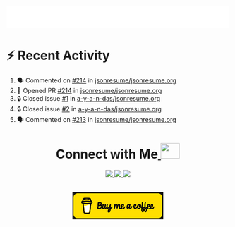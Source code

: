 
<a></a>
<div align="center">
	<br>
	<a href="https://github.com/a-y-a-n-das">
		 <img src="https://raw.githubusercontent.com/a-y-a-n-das/a-y-a-n-das/main/.github/workflows/hi.svg">
	</a>
	<br>
</div>



<!--
<p align="center">
  <img width="48%" src="https://github-readme-stats.vercel.app/api?username=a-y-a-n-das&show_icons=true&theme=radical">
  <img width="51%" src="https://github-readme-streak-stats.herokuapp.com/?user=a-y-a-n-das&theme=radical">
</p>

-->




# :zap: Recent Activity

<!--START_SECTION:activity-->
1. 🗣 Commented on [#214](https://github.com/jsonresume/jsonresume.org/pull/214#issuecomment-3368785309) in [jsonresume/jsonresume.org](https://github.com/jsonresume/jsonresume.org)
2. 💪 Opened PR [#214](https://github.com/jsonresume/jsonresume.org/pull/214) in [jsonresume/jsonresume.org](https://github.com/jsonresume/jsonresume.org)
3. 🔒 Closed issue [#1](https://github.com/a-y-a-n-das/jsonresume.org/issues/1) in [a-y-a-n-das/jsonresume.org](https://github.com/a-y-a-n-das/jsonresume.org)
4. 🔒 Closed issue [#2](https://github.com/a-y-a-n-das/jsonresume.org/issues/2) in [a-y-a-n-das/jsonresume.org](https://github.com/a-y-a-n-das/jsonresume.org)
5. 🗣 Commented on [#213](https://github.com/jsonresume/jsonresume.org/pull/213#issuecomment-3368006112) in [jsonresume/jsonresume.org](https://github.com/jsonresume/jsonresume.org)
<!--END_SECTION:activity-->


<h1 align="center"> Connect with Me<a  href="https://github.com/a-y-a-n-das"> <img src="https://media.tenor.com/6ph1w40DrykAAAAj/handshake-joypixels.gif" height="35" width="43"></a></h1>
	
	
<p align="center">
<a href="https://ayan-das.hashnode.dev" target="_blank" rel="noreferrer"><img src="https://img.shields.io/badge/Hashnode-2962FF.svg?style=for-the-badge&logo=Hashnode&logoColor=white"/> </a> 
<a href="https://www.twitter.com/ayan_das_" target="_blank" rel="noreferrer"><img src="https://img.shields.io/badge/Twitter-1DA1F2.svg?style=for-the-badge&logo=Twitter&logoColor=white"/> </a>
<a href="https://www.linkedin.com/in/ayan-das-5b1738267" target="_blank" rel="noreferrer"><img src="https://img.shields.io/badge/LinkedIn-0A66C2.svg?style=for-the-badge&logo=LinkedIn&logoColor=white"/> </a> 
</p>

<br>
	<div align="center">
<a  href="https://www.buymeacoffee.com/ayandas"><img src="https://github.com/a-y-a-n-das/a-y-a-n-das/raw/main/.github/workflows/download.png"/></a>

</div>












